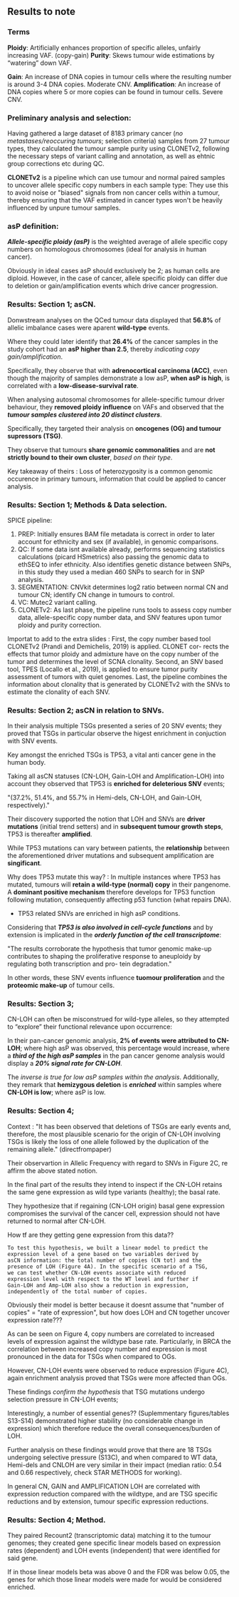## Results to note

### Terms

**Ploidy**: Artificially enhances proportion of specific alleles, unfairly increasing VAF. (copy-gain)
**Purity**: Skews tumour wide estimations by “watering” down VAF.

**Gain**: An increase of DNA copies in tumour cells where the resulting number is around 3-4 DNA copies. Moderate CNV.
**Amplification**: An increase of DNA copies where 5 or more copies can be found in tumour cells. Severe CNV.

### Preliminary analysis and selection:
Having gathered a large dataset of 8183 primary cancer (*no metastases/reoccuring tumours*; selection criteria) samples from 27 tumour types, they calculated the tumour sample purity using CLONETv2, following the necessary steps of variant calling and annotation, as well as ehtnic group corrections etc during QC. 

**CLONETv2** is a pipeline which can use tumour and normal paired samples to uncover allele specific copy numbers in each sample type: They use this to avoid noise or "biased" signals from non cancer cells within a tumour, thereby ensuring that the VAF estimated in cancer types won't be heavily influenced by unpure tumour samples.

### asP definition:

***Allele-specific ploidy (asP)*** is the weighted average of allele specific copy numbers on homologous chromosomes (ideal for analysis in human cancer). 

Obviously in ideal cases asP should exclusively be 2; as human cells are diploid. However, in the case of cancer, allele specific ploidy can differ due to deletion or gain/amplification events which drive cancer progression.

### Results: Section 1; asCN.

Donwstream analyses on the QCed tumour data displayed that **56.8%** of allelic imbalance cases were aparent **wild-type** events.

Where they could later identify that **26.4%** of the cancer samples in the study cohort had an **asP higher than 2.5**, thereby *indicating copy gain/amplification*. 

Specifically, they observe that with **adrenocortical carcinoma (ACC)**, even though the majority of samples demonstrate a low asP, **when asP is high**, is correlated with a **low-disease-survival rate**.

When analysing autosomal chromosomes for allele-specific tumour driver behaviour, they **removed ploidy influence** on VAFs and observed that the ***tumour samples clustered into 20 distinct clusters***. 

Specifically, they targeted their analysis on **oncogenes (OG) and tumour supressors (TSG)**.

They observe that tumours **share genomic commonalities** and are **not strictly bound to their own cluster**, *based on their* *type*.

Key takeaway of theirs
: Loss of heterozygosity is a common genomic occurence in primary tumours, information that could be applied to cancer analysis.

### Results: Section 1; Methods & Data selection.

SPICE pipeline: 

1. PREP: Initially ensures BAM file metadata is correct in order to later account for ethnicity and sex (if available), in genomic comparisons.
2. QC: If some data isnt available already, performs sequencing statistics calculations (picard HSmetrics) also passing the genomic data to ethSEQ to infer ethnicity. Also identifies genetic distance between SNPs, in this study they used a median 460 SNPs to search for in SNP analysis.
3. SEGMENTATION: CNVkit determines log2 ratio between normal CN and tumour CN; identify CN change in tumours to control.
4. VC: Mutec2 variant calling.
5. CLONETv2: As last phase, the pipeline runs tools to assess copy number data, allele-specific copy number data, and SNV features upon tumor ploidy and purity correction. 

Importat to add to the extra slides
: First, the copy number based tool CLONETv2 (Prandi and Demichelis, 2019) is applied. CLONET cor- rects the effects that tumor ploidy and admixture have on the copy number of the tumor and determines the level of SCNA clonality. Second, an SNV based tool, TPES (Locallo et al., 2019), is applied to ensure tumor purity assessment of tumors with quiet genomes. Last, the pipeline combines the information about clonality that is generated by CLONETv2 with the SNVs to estimate the clonality of each SNV.

### Results: Section 2; asCN in relation to SNVs.

In their analysis multiple TSGs presented a series of 20 SNV events; they proved that TSGs in particular observe the higest enrichment in conjuction with SNV events. 

Key amongst the enriched TSGs is TP53, a vital anti cancer gene in the human body.

Taking all asCN statuses (CN-LOH, Gain-LOH and Amplification-LOH) into account they observed that TP53 is **enriched for deleterious SNV** events; 

"(37.2%, 51.4%, and 55.7% in Hemi-dels, CN-LOH, and Gain-LOH, respectively)."

Their discovery supported the notion that LOH and SNVs are **driver mutations** (initial trend setters) and in **subsequent tumour growth steps**, TP53 is thereafter **amplified**.

While TP53 mutations can vary between patients, the **relationship** between the aforementioned driver mutations and subsequent amplification are **singificant**.

Why does TP53 mutate this way?
: In multiple instances where TP53 has mutated, tumours will **retain a wild-type (normal) copy** in their pangenome. A **dominant positive mechanism** therefore develops for TP53 function following mutation, consequently affecting p53 function (what repairs DNA).

* TP53 related SNVs are enriched in high asP conditions.

Considering that ***TP53 is also involved in cell-cycle functions*** and by extension is implicated in the ***orderly function of the cell transcriptome***:

"The results corroborate the hypothesis that tumor genomic make-up contributes to shaping the proliferative response to aneuploidy by regulating both transcription and pro- tein degradation."

In other words, these SNV events influence **tuomour proliferation** and the **proteomic make-up** of tumour cells.

### Results: Section 3;

CN-LOH can often be misconstrued for wild-type alleles, so they attempted to “explore” their functional relevance upon occurrence:

In their pan-cancer genomic analysis, **2% of events were attributed to CN-LOH**; where high asP was observed, this percentage would increase, where a ***third of the high asP samples*** in the pan cancer genome analysis would display a ***20% signal rate for CN-LOH***. 

The *inverse is true for low asP samples within the analysis*. Additionally, they remark that **hemizygous deletion** is ***enriched*** within samples where **CN-LOH is low**; where asP is low. 

### Results: Section 4;

Context
: "It has been observed that deletions of TSGs are early events and, therefore, the most plausible scenario for the origin of CN-LOH involving TSGs is likely the loss of one allele followed by the duplication of the remaining allele." (directfrompaper)

Their observartion in Allelic Frequency with regard to SNVs in Figure 2C, re affirm the above stated notion. 

In the final part of the results they intend to inspect if the CN-LOH retains the same gene expression as wild type variants (healthy); the basal rate.

They hypothesize that if regaining (CN-LOH origin) basal gene expression compromises the survival of the cancer cell, expression should not have returned to normal after CN-LOH. 

How tf are they getting gene expression from this data??
```
To test this hypothesis, we built a linear model to predict the
expression level of a gene based on two variables derived by
asCN information: the total number of copies (CN tot) and the
presence of LOH (Figure 4A). In the specific scenario of a TSG,
we can test whether CN-LOH events associate with reduced
expression level with respect to the WT level and further if
Gain-LOH and Amp-LOH also show a reduction in expression,
independently of the total number of copies.
```
Obviously their model is better because it doesnt assume that "number of copies" = "rate of expression", but how does LOH and CN together uncover expression rate???

As can be seen on Figure 4, copy numbers are correlated to increased levels of expression against the wildtype base rate. Particularly, in BRCA the correlation between increased copy number and expression is most pronounced in the data for TSGs when compared to OGs.

However, CN-LOH events were observed to reduce expression (Figure 4C), again enrichment analysis proved that TSGs were more affected than OGs. 

These findings *confirm the hypothesis* that TSG mutations undergo selection pressure in CN-LOH events;

Interestingly, a number of essential genes?? (Suplemmentary figures/tables S13-S14) demonstrated higher stability (no considerable change in expression) which therefore reduce the overall consequences/burden of LOH. 

Further analysis on these findings would prove that there are 18 TSGs undergoing selective pressure (S13C), and when compared to WT data, Hemi-dels and CNLOH are very similar in their impact (median ratio: 0.54 and 0.66 respectively, check STAR METHODS for working).

In general CN, GAIN and AMPLIFICATION LOH are correlated with expression reduction compared with the wildtype, and are TSG specific reductions and by extension, tumour specific expression reductions.

### Results: Section 4; Method.

They paired Recount2 (transcriptomic data) matching it to the tumour genomes; they created gene specific linear models based on expression rates (dependent) and LOH events (independent) that were identified for said gene.

If in those linear models beta was above 0 and the FDR was below 0.05, the genes for which those linear models were made for would be considered enriched.

